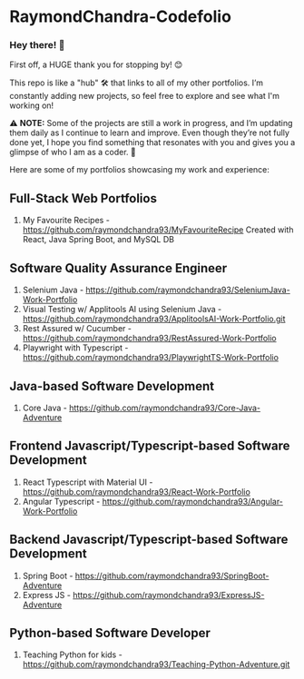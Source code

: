 # RaymondChandra-Codefolio
### Hey there! 👋

First off, a HUGE thank you for stopping by! 😊

This repo is like a "hub" 🛠️ that links to all of my other portfolios. I’m constantly adding new projects, so feel free to explore and see what I'm working on! 

⚠️ **NOTE:** Some of the projects are still a work in progress, and I’m updating them daily as I continue to learn and improve. Even though they’re not fully done yet, I hope you find something that resonates with you and gives you a glimpse of who I am as a coder. 🚀

Here are some of my portfolios showcasing my work and experience: 

## Full-Stack Web Portfolios
1. My Favourite Recipes - https://github.com/raymondchandra93/MyFavouriteRecipe
Created with React, Java Spring Boot, and MySQL DB

## Software Quality Assurance Engineer
1. Selenium Java - https://github.com/raymondchandra93/SeleniumJava-Work-Portfolio
2. Visual Testing w/ Applitools AI using Selenium Java - https://github.com/raymondchandra93/ApplitoolsAI-Work-Portfolio.git
3. Rest Assured w/ Cucumber - https://github.com/raymondchandra93/RestAssured-Work-Portfolio
4. Playwright with Typescript - https://github.com/raymondchandra93/PlaywrightTS-Work-Portfolio

## Java-based Software Development
1. Core Java - https://github.com/raymondchandra93/Core-Java-Adventure

## Frontend Javascript/Typescript-based Software Development
1. React Typescript with Material UI - https://github.com/raymondchandra93/React-Work-Portfolio
2. Angular Typescript - https://github.com/raymondchandra93/Angular-Work-Portfolio

## Backend Javascript/Typescript-based Software Development
1. Spring Boot - https://github.com/raymondchandra93/SpringBoot-Adventure
2. Express JS - https://github.com/raymondchandra93/ExpressJS-Adventure

## Python-based Software Developer
1. Teaching Python for kids - https://github.com/raymondchandra93/Teaching-Python-Adventure.git
